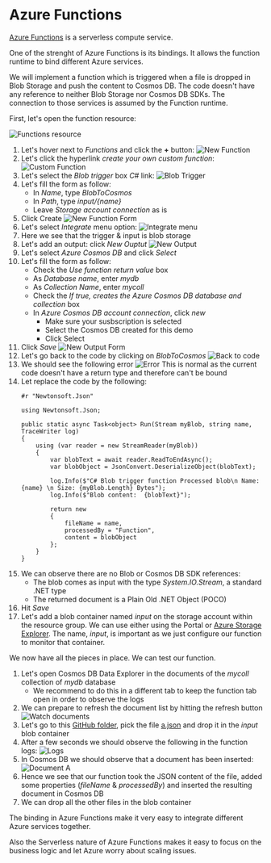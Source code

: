 # Azure Functions

[Azure Functions](https://docs.microsoft.com/en-us/azure/azure-functions/functions-overview) is a serverless compute service.

One of the strenght of Azure Functions is its bindings.  It allows the function runtime to bind different Azure services.

We will implement a function which is triggered when a file is dropped in Blob Storage and push the content to Cosmos DB.  The code doesn't have any reference to neither Blob Storage nor Cosmos DB SDKs.  The connection to those services is assumed by the Function runtime.

First, let's open the function resource:

![Functions resource](images/functions/function-resource.png)

1. Let's hover next to *Functions* and click the **+** button:
![New Function](images/functions/new-function.png)
1. Let's click the hyperlink *create your own custom function*:
![Custom Function](images/functions/create-custom.png)
1. Let's select the *Blob trigger* box *C#* link:
![Blob Trigger](images/functions/blob-trigger.png)
1. Let's fill the form as follow:
   * In *Name*, type *BlobToCosmos*
   * In *Path*, type *input/{name}*
   * Leave *Storage account connection* as is
1. Click Create
![New Function Form](images/functions/new-function-form.png)
1. Let's select *Integrate* menu option:
![Integrate menu](images/functions/integrate-menu.png)
1. Here we see that the trigger & input is blob storage
1. Let's add an output:  click *New Ouptut*
![New Output](images/functions/new-output.png)
1. Let's select *Azure Cosmos DB* and click *Select*
1. Let's fill the form as follow:
   * Check the *Use function return value* box
   * As *Database name*, enter *mydb*
   * As *Collection Name*, enter *mycoll*
   * Check the *If true, creates the Azure Cosmos DB database and collection* box
   * In *Azure Cosmos DB account connection*, click *new*
     * Make sure your susbscription is selected
     * Select the Cosmos DB created for this demo
     * Click Select
1. Click *Save*
![New Output Form](images/functions/new-connection-form.png)
1. Let's go back to the code by clicking on *BlobToCosmos*
![Back to code](images/functions/back-to-code.png)
1. We should see the following error
![Error](images/functions/return-error.png)
This is normal as the current code doesn't have a return type and therefore can't be bound
1. Let replace the code by the following:
    ```
    #r "Newtonsoft.Json"

    using Newtonsoft.Json;

    public static async Task<object> Run(Stream myBlob, string name, TraceWriter log)
    {
        using (var reader = new StreamReader(myBlob))
        {
            var blobText = await reader.ReadToEndAsync();
            var blobObject = JsonConvert.DeserializeObject(blobText);
            
            log.Info($"C# Blob trigger function Processed blob\n Name:{name} \n Size: {myBlob.Length} Bytes");
            log.Info($"Blob content:  {blobText}");

            return new
            {
                fileName = name,
                processedBy = "Function",
                content = blobObject
            };
        }
    }
    ```
1. We can observe there are no Blob or Cosmos DB SDK references:
    * The blob comes as input with the type *System.IO.Stream*, a standard .NET type
    * The returned document is a Plain Old .NET Object (POCO)
1. Hit *Save*
1. Let's add a blob container named *input* on the storage account within the resource group.  We can use either using the Portal or [Azure Storage Explorer](https://azure.microsoft.com/en-us/features/storage-explorer/).  The name, *input*, is important as we just configure our function to monitor that container.

We now have all the pieces in place.  We can test our function.

1. Let's open Cosmos DB Data Explorer in the documents of the *mycoll* collection of *mydb* database
    * We recommend to do this in a different tab to keep the function tab open in order to observe the logs
1. We can prepare to refresh the document list by hitting the refresh button
![Watch documents](images/functions/documents.png)
1. Let's go to this [GitHub folder](https://github.com/vplauzon/azure-training/tree/master/paas-tour/test-blobs), pick the file [a.json](https://github.com/vplauzon/azure-training/blob/master/paas-tour/test-blobs/a.json) and drop it in the *input* blob container
1. After a few seconds we should observe the following in the function logs:
![Logs](images/functions/logs.png)
1. In Cosmos DB we should observe that a document has been inserted:
![Document A](images/functions/document-a.png)
1. Hence we see that our function took the JSON content of the file, added some properties (*fileName* & *processedBy*) and inserted the resulting document in Cosmos DB
1. We can drop all the other files in the blob container

The binding in Azure Functions make it very easy to integrate different Azure services together.

Also the Serverless nature of Azure Functions makes it easy to focus on the business logic and let Azure worry about scaling issues.